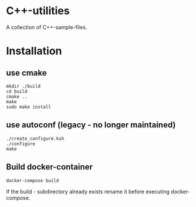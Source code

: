 # C++-utilities
A collection of C++-sample-files.

# Installation
## use cmake
```
mkdir ./build
cd build
cmake ..
make
sudo make install
```

## use autoconf (legacy - no longer maintained)
```
./create_configure.ksh
./configure
make
```

## Build docker-container
```
docker-compose build
```
If the build - subdirectory already exists rename it before executing docker-compose.
